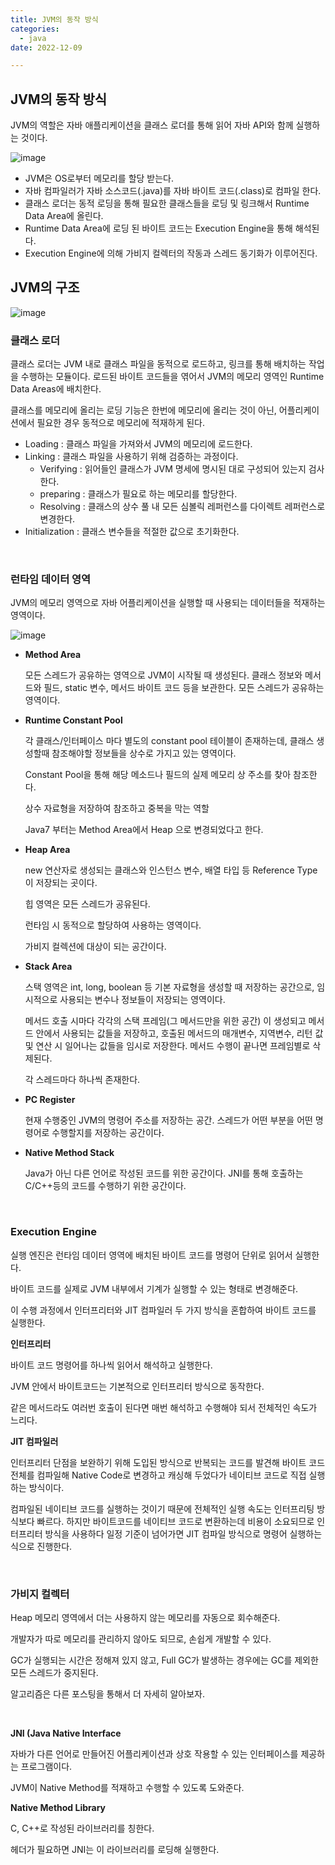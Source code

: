 ```yaml
---
title: JVM의 동작 방식
categories:
  - java
date: 2022-12-09

---
```




## JVM의 동작 방식

JVM의 역할은 자바 애플리케이션을 클래스 로더를 통해 읽어 자바 API와 함께 실행하는 것이다.

![image](https://user-images.githubusercontent.com/67885363/207116973-0fc79884-9db4-4353-b222-00d79c1bcd53.png)

- JVM은 OS로부터 메모리를 할당 받는다.
- 자바 컴파일러가 자바 소스코드(.java)를 자바 바이트 코드(.class)로 컴파일 한다.
- 클래스 로더는 동적 로딩을 통해 필요한 클래스들을 로딩 및 링크해서 Runtime Data Area에 올린다.
- Runtime Data Area에 로딩 된 바이트 코드는 Execution Engine을 통해 해석된다.
- Execution Engine에 의해 가비지 컬렉터의 작동과 스레드 동기화가 이루어진다.



## JVM의 구조



![image](https://user-images.githubusercontent.com/67885363/207118432-a5199460-e5a2-40f7-8ed5-80fca062934d.png)

### 클래스 로더

클래스 로더는 JVM 내로 클래스 파일을 동적으로 로드하고, 링크를 통해 배치하는 작업을 수행하는 모듈이다. 로드된 바이트 코드들을 엮어서 JVM의 메모리 영역인 Runtime Data Areas에 배치한다.

클래스를 메모리에 올리는 로딩 기능은 한번에 메모리에 올리는 것이 아닌, 어플리케이션에서 필요한 경우 동적으로 메모리에 적재하게 된다.

- Loading : 클래스 파일을 가져와서 JVM의 메모리에 로드한다.
- Linking : 클래스 파일을 사용하기 위해 검증하는 과정이다.
  - Verifying : 읽어들인 클래스가 JVM 명세에 명시된 대로 구성되어 있는지 검사한다.
  - preparing : 클래스가 필요로 하는 메모리를 할당한다.
  - Resolving : 클래스의 상수 풀 내 모든 심볼릭 레퍼런스를 다이렉트 레퍼런스로 변경한다.
- Initialization : 클래스 변수들을 적절한 값으로 초기화한다.



<br/>



### 런타임 데이터 영역

JVM의 메모리 영역으로 자바 어플리케이션을 실행할 때 사용되는 데이터들을 적재하는 영역이다.

![image](https://user-images.githubusercontent.com/67885363/207220400-83a523dd-912c-4315-b30e-234b198c6750.png)



- **Method Area**

  모든 스레드가 공유하는 영역으로 JVM이 시작될 때 생성된다. 클래스 정보와 메서드와 필드, static 변수, 메서드 바이트 코드 등을 보관한다. 모든 스레드가 공유하는 영역이다.

- **Runtime Constant Pool** 

  각 클래스/인터페이스 마다 별도의 constant pool 테이블이 존재하는데, 클래스 생성할때 참조해야할 정보들을 상수로 가지고 있는 영역이다.

  Constant Pool을 통해 해당 메소드나 필드의 실제 메모리 상 주소를 찾아 참조한다.

  상수 자료형을 저장하여 참조하고 중복을 막는 역할

  Java7 부터는 Method Area에서 Heap 으로 변경되었다고 한다.

- **Heap Area**

  new 연산자로 생성되는 클래스와 인스턴스 변수, 배열 타입 등 Reference Type이 저장되는 곳이다.

  힙 영역은 모든 스레드가 공유된다. 

  런타임 시 동적으로 할당하여 사용하는 영역이다.

  가비지 컬렉션에 대상이 되는 공간이다.

- **Stack Area**

  스택 영역은 int, long, boolean 등 기본 자료형을 생성할 때 저장하는 공간으로, 임시적으로 사용되는 변수나 정보들이 저장되는 영역이다.

  메서드 호출 시마다 각각의 스택 프레임(그 메서드만을 위한 공간) 이 생성되고 메서드 안에서 사용되는 값들을 저장하고, 호출된 메서드의 매개변수, 지역변수, 리턴 값 및 연산 시 일어나는 값들을 임시로 저장한다. 메서드 수행이 끝나면 프레임별로 삭제된다.

  각 스레드마다 하나씩 존재한다.

- **PC Register**

  현재 수행중인 JVM의 명령어 주소를 저장하는 공간. 스레드가 어떤 부분을 어떤 명령어로 수행할지를 저장하는 공간이다.

- **Native Method Stack**

  Java가 아닌 다른 언어로 작성된 코드를 위한 공간이다. JNI를 통해 호출하는 C/C++등의 코드를 수행하기 위한 공간이다.



<br/>



### Execution Engine

실행 엔진은 런타임 데이터 영역에 배치된 바이트 코드를 명령어 단위로 읽어서 실행한다. 

바이트 코드를 실제로 JVM 내부에서 기계가 실행할 수 있는 형태로 변경해준다.

이 수행 과정에서 인터프리터와 JIT 컴파일러 두 가지 방식을 혼합하여 바이트 코드를 실행한다.



**인터프리터**

바이트 코드 명령어를 하나씩 읽어서 해석하고 실행한다.

JVM 안에서 바이트코드는 기본적으로 인터프리터 방식으로 동작한다. 

같은 메서드라도 여러번 호출이 된다면 매번 해석하고 수행해야 되서 전체적인 속도가 느리다.



**JIT 컴파일러**

인터프리터 단점을 보완하기 위해 도입된 방식으로 반복되는 코드를 발견해 바이트 코드 전체를 컴파일해 Native Code로 변경하고 캐싱해 두었다가 네이티브 코드로 직접 실행하는 방식이다.

컴파일된 네이티브 코드를 실행하는 것이기 때문에 전체적인 실행 속도는 인터프리팅 방식보다 빠르다. 하지만 바이트코드를 네이티브 코드로 변환하는데 비용이 소요되므로 인터프리터 방식을 사용하다 일정 기준이 넘어가면 JIT 컴파일 방식으로 명령어 실행하는 식으로 진행한다.



<br/>



### 가비지 컬렉터

Heap 메모리 영역에서 더는 사용하지 않는 메모리를 자동으로 회수해준다.

개발자가 따로 메모리를 관리하지 않아도 되므로, 손쉽게 개발할 수 있다.

GC가 실행되는 시간은 정해져 있지 않고, Full GC가 발생하는 경우에는 GC를 제외한 모든 스레드가 중지된다.

알고리즘은 다른 포스팅을 통해서 더 자세히 알아보자.



<br/>



**JNI (Java Native Interface**

자바가 다른 언어로 만들어진 어플리케이션과 상호 작용할 수 있는 인터페이스를 제공하는 프로그램이다.

JVM이 Native Method를 적재하고 수행할 수 있도록 도와준다.



**Native Method Library**

C, C++로 작성된 라이브러리를 칭한다. 

헤더가 필요하면 JNI는 이 라이브러리를 로딩해 실행한다.

